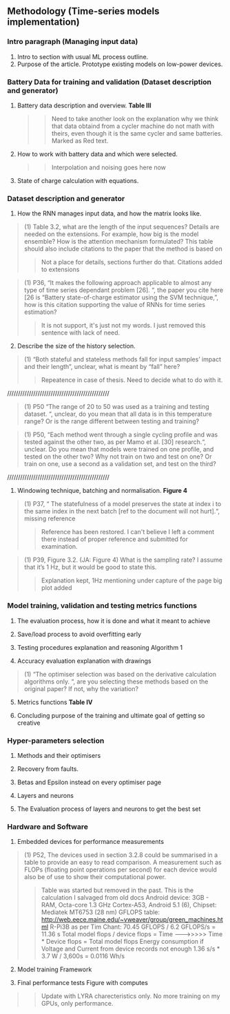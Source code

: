 ## Methodology (Time-series models implementation)
### Intro paragraph (Managing input data)
1) Intro to section with usual ML process outline.
2) Purpose of the article. Prototype existing models on low-power devices.
### Battery Data for training and validation (Dataset description and generator)
1) Battery data description and overview. **Table III**
   > > Need to take another look on the explanation why we think that data obtaind from a cycler machine do not math with theirs, even though it is the same cycler and same batteries. Marked as Red text.
2) How to work with battery data and which were selected.
   > > Interpolation and noising goes here now
3) State of charge calculation with equations.
### Dataset description and generator
1) How the RNN manages input data, and how the matrix looks like.
> (1) Table 3.2, what are the length of the input sequences? Details are needed on the extensions. For example, how big is the model ensemble? How is the attention mechanism formulated? This table should also include citations to the paper that the method is based on
> > Not a place for details, sections further do that. Citations added to extensions

> (1) P36, “It makes the following approach applicable to almost any type of time series dependant problem [26]. “, the paper you cite here [26 is “Battery state-of-charge estimator using the SVM technique,”, how is this citation supporting the value of RNNs for time series estimation?
> > It is not support, it's just not my words. I just removed this sentence with lack of need.

2) Describe the size of the history selection.
> (1) “Both stateful and stateless methods fall for input samples’ impact and their length”, unclear, what is meant by “fall” here?
> > Repeatence in case of thesis. Need to decide what to do with it.

///////////////////////////////////////////////
> (1) P50 “The range of 20 to 50 was used as a training and testing dataset. “, unclear, do you mean that all data is
in this temperature range? Or is the range different between testing and training?

> (1) P50, “Each method went through a single cycling profile and was tested against the other two, as per Mamo et al. [30] research.“, unclear. Do you mean that models were trained on one profile, and tested on the other two? Why not train on two and test on one? Or train on one, use a second as a validation set, and test on the third?

///////////////////////////////////////////////


1) Windowing technique, batching and normalisation. **Figure 4**
> (1) P37, “ The statefulness of a model preserves the state at index i to the same index in the next batch [ref to the document will not hurt].“, missing reference
> > Reference has been restored. I can't believe I left a comment there instead of proper reference and submitted for examination. 

> (1) P39, Figure 3.2. (JA: Figure 4) What is the sampling rate? I assume that it’s 1 Hz, but it would be good to state this.
> > Explanation kept, 1Hz mentioning under capture of the page big plot added

### Model training, validation and testing metrics functions
1) The evaluation process, how it is done and what it meant to achieve

2) Save/load process to avoid overfitting early

3) Testing procedures explanation and reasoning Algorithm 1

4) Accuracy evaluation explanation with drawings

> (1) “The optimiser selection was based on the derivative calculation algorithms only. “, are you selecting these methods based on the original paper? If not, why the variation?

5) Metrics functions **Table IV**

6) Concluding purpose of the training and ultimate goal of getting so creative
### Hyper-parameters selection
1) Methods and their optimisers

2) Recovery from faults.

3) Betas and Epsilon instead on every optimiser page

4) Layers and neurons

5) The Evaluation process of layers and neurons to get the best set



### Hardware and Software
1) Embedded devices for performance measurements
> (1) P52, The devices used in section 3.2.8 could be summarised in a table to provide an easy to read comparison.
A measurement such as FLOPs (floating point operations per second) for each device would also be of use to
show their computational power.
> > Table was started but removed in the past. This is the calculation I salvaged from old docs
> > Android device: 3GB - RAM, Octa-core 1.3 GHz Cortex-A53, Android 5.1 (6), Chipset: Mediatek MT6753 (28 nm)
GFLOPS table: http://web.eece.maine.edu/~vweaver/group/green_machines.html
R-Pi3B as per Tim Chant:
70.45 GFLOPS / 6.2 GFLOPS/s = 11.36 s
Total model flops / device flops = Time  --->>>>> Time * Device flops = Total model flops
Energy consumption if Voltage and Current from device records not enough
1.36 s/s * 3.7 W / 3,600s = 0.0116 Wh/s

2) Model training Framework

3) Final performance tests Figure with computes
> > Update with LYRA charecteristics only. No more training on my GPUs, only performance.

<!-- 

### Hyper-parameters selection
1) What has been done so far by others

2) Learning rate scheduler implementation and work. **Figure 4**

3) Hyper-params for optimisers. **Table 5**

4) Hyper-params for models performed by others

5) Layers and Models we determined to be used. **Figures PLH** -->

